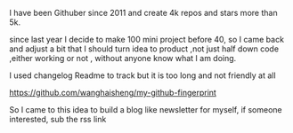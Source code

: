 I have been Githuber since 2011 and create 4k repos and stars more than 5k.

since last year I decide to make 100 mini project before 40, so I came back and adjust a bit that I should turn idea to product ,not just half down code ,either working or not , without anyone know what I am doing.


I used changelog Readme to track but it is too long and not friendly at all

https://github.com/wanghaisheng/my-github-fingerprint


So I came to this idea to build a blog like newsletter for myself, if someone interested, sub the rss link
